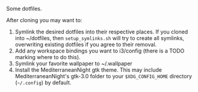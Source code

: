 Some dotfiles.

After cloning you may want to:
   1. Symlink the desired dotfiles into their respective places. If you cloned into ~/dotfiles, then `setup_symlinks.sh` will try to create all symlinks, overwriting existing dotfiles if you agree to their removal.
   2. Add any workspace bindings you want to i3/config (there is a TODO marking where to do this).
   3. Symlink your favorite wallpaper to ~/.wallpaper
   4. Install the MediterraneanNight gtk theme. This may include MediterraneanNight's gtk-3.0 folder to your `$XDG_CONFIG_HOME` directory (`~/.config`) by default.
